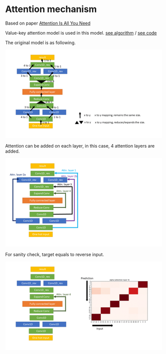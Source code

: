 # Attention mechanism
Based on paper [Attention Is All You Need](https://arxiv.org/abs/1706.03762)

Value-key attention model is used in this model. [see algorithm](https://github.com/hchungdelta/Simple_NN_API/tree/master/NN_v3.02_SandGlass/introduction/attention_mechanism/algorithm)
/ [see code](https://github.com/hchungdelta/Simple_NN_API/blob/master/NN_v3.02_SandGlass/ML/Layer/Attention.py)


The original model is as following.

<img src="https://github.com/hchungdelta/Simple_NN_API/blob/master/NN_v3.02_SandGlass/introduction/attention_mechanism/sandglass_base.gif" width="500">

Attention can be added on each layer, in this case, 4 attention layers are added.

<img src="https://github.com/hchungdelta/Simple_NN_API/blob/master/NN_v3.02_SandGlass/introduction/attention_mechanism/sandglass_attn.gif" width="500">

For sanity check, target equals to reverse input.

<img src="https://github.com/hchungdelta/Simple_NN_API/blob/master/NN_v3.02_SandGlass/introduction/attention_mechanism/attention_mechanism.gif" width="500">
